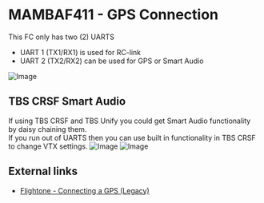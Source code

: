 # MAMBAF411 - GPS Connection

This FC only has two (2) UARTS

- UART 1 (TX1/RX1) is used for RC-link
- UART 2 (TX2/RX2) can be used for GPS or Smart Audio

![Image](https://github.com/fl1wiki-mrteel/FlightOneWiki/blob/main/IMG/MAMBAF411_Pinout.JPG)


## TBS CRSF Smart Audio
If using TBS CRSF and TBS Unify you could get Smart Audio functionality by daisy chaining them.</br>
If you run out of UARTS then you can use built in functionality in TBS CRSF to change VTX settings.
![Image](https://github.com/fl1wiki-mrteel/FlightOneWiki/blob/main/IMG/CRSF_LUA_SA.JPG)
![Image](https://github.com/fl1wiki-mrteel/FlightOneWiki/blob/main/IMG/CRSF_NANO_SA.JPG)

## External links

- [Flightone - Connecting a GPS (Legacy)](https://support.flightone.com/index.php/knowledge-base/connecting-a-gps/)